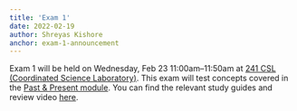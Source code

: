```yaml
---
title: 'Exam 1'
date: 2022-02-19
author: Shreyas Kishore
anchor: exam-1-announcement
---
```


Exam 1 will be held on Wednesday, Feb 23 11:00am–11:50am at [241 CSL (Coordinated Science Laboratory)](https://goo.gl/maps/otAdnSvp6KkSSdmHA). This exam will test concepts covered in the [Past & Present module](#past-present-connecting-the-world). You can find the relevant study guides and review video [here](#exam-1-study-guide).